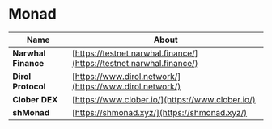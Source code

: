 # Monad

| Name                | About                                                                |
| ------------------- | -------------------------------------------------------------------- |
| **Narwhal Finance** | [https://testnet.narwhal.finance/](https://testnet.narwhal.finance/) |
| **Dirol Protocol**  | [https://www.dirol.network/](https://www.dirol.network/)             |
| **Clober DEX**      | [https://www.clober.io/](https://www.clober.io/)                     |
| **shMonad**         | [https://shmonad.xyz/](https://shmonad.xyz/)                         |
